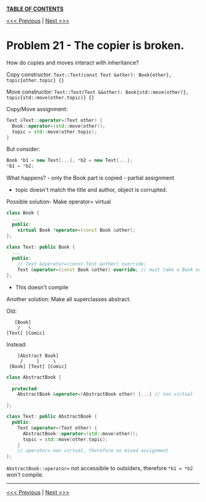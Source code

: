 [**TABLE OF CONTENTS**](toc.md)

[<<< Previous](20.md)   \|   [Next >>>](22.md)

# Problem 21 - The copier is broken.

How do copies and moves interact with inheritance?

Copy constructor: `Text::Text(const Text &other): Book{other}, topic{other.topic} {}`

Move constructor: `Text::Text(Text &&other): Book{std::move(other)}, topic{std::move(other.topic)} {}`

Copy/Move assignment:
```c++
Text &Text::operator=(Text other) {
  Book::operator=(std::move(other));
  topic = std::move(other.topic);
}
```

But consider:
```c++
Book *b1 = new Text{...}, *b2 = new Text{...};
*b1 = *b2;
```
What happens? - only the Book part is copied - partial assignment
- topic doesn't match the title and author, object is corrupted.

Possible solution- Make operator= virtual
```c++
class Book {
  ...
  public:
    virtual Book *operator=(const Book &other);
};

class Text: public Book {
  ...
  public:
    // Text &operator=(const Text &other) override;
    Text &operator=(const Book &other) override; // must take a Book or its not an override.
};
```
- This doesn't compile

Another solution: Make all superclasses abstract.

Old:
```
   [Book]
    /   \
[Text] [Comic]
```
Instead:
```
    [Abstract Book]
     /     |     \
 [Book] [Text] [Comic]
```

```c++
class AbstractBook {
  ...
  protected:
    AbstractBook &operator=(AbstractBook other) {...} // non virtual

};

class Text: public AbstractBook {
  public:
    Text &operator=(Text other) {
      AbstractBook::operator=(std::move(other));
      topic = std::move(other.topic);
    }
    // operator= non virtual, therefore no mixed assignment
};
```
`AbstractBook::operator=` not accessibile to outsiders, therefore `*b1 = *b2` won't compile.


<hr>

[<<< Previous](20.md)  \|   [Next >>>](22.md)